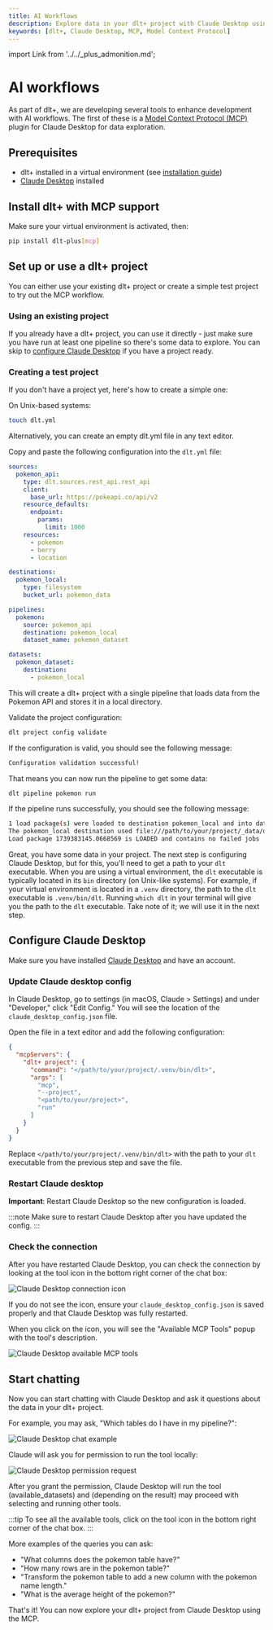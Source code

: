 ```yaml
---
title: AI Workflows
description: Explore data in your dlt+ project with Claude Desktop using the Model Context Protocol
keywords: [dlt+, Claude Desktop, MCP, Model Context Protocol]
---
```


import Link from '../../_plus_admonition.md';

<Link/>

# AI workflows

As part of dlt+, we are developing several tools to enhance development with AI workflows. The first of these is a [Model Context Protocol (MCP)](https://modelcontextprotocol.io) plugin for Claude Desktop for data exploration.

## Prerequisites
- dlt+ installed in a virtual environment (see [installation guide](../getting-started/installation.md))
- [Claude Desktop](https://claude.ai/download) installed

## Install dlt+ with MCP support

Make sure your virtual environment is activated, then:

```sh
pip install dlt-plus[mcp]
```

## Set up or use a dlt+ project

You can either use your existing dlt+ project or create a simple test project to try out the MCP workflow.

### Using an existing project
If you already have a dlt+ project, you can use it directly - just make sure you have run at least one pipeline so there's some data to explore. You can skip to [configure Claude Desktop](#configure-claude-desktop) if you have a project ready.

### Creating a test project
If you don't have a project yet, here's how to create a simple one:

On Unix-based systems:

```sh
touch dlt.yml
```

Alternatively, you can create an empty dlt.yml file in any text editor.

Copy and paste the following configuration into the `dlt.yml` file:

```yaml
sources:
  pokemon_api:
    type: dlt.sources.rest_api.rest_api
    client:
      base_url: https://pokeapi.co/api/v2
    resource_defaults:
      endpoint:
        params:
          limit: 1000
    resources:
      - pokemon
      - berry
      - location

destinations:
  pokemon_local:
    type: filesystem
    bucket_url: pokemon_data

pipelines:
  pokemon:
    source: pokemon_api
    destination: pokemon_local
    dataset_name: pokemon_dataset

datasets:
  pokemon_dataset:
    destination:
      - pokemon_local
```

This will create a dlt+ project with a single pipeline that loads data from the Pokemon API and stores it in a local directory.

Validate the project configuration:

```sh
dlt project config validate
```

If the configuration is valid, you should see the following message:

```sh
Configuration validation successful!
```

That means you can now run the pipeline to get some data:

```sh
dlt pipeline pokemon run
```

If the pipeline runs successfully, you should see the following message:

```sh
1 load package(s) were loaded to destination pokemon_local and into dataset pokemon_dataset
The pokemon_local destination used file:///path/to/your/project/_data/dev/local/pokemon_data location to store data
Load package 1739383145.0668569 is LOADED and contains no failed jobs
```

Great, you have some data in your project. The next step is configuring Claude Desktop, but for this, you'll need to get a path to your `dlt` executable. When you are using a virtual environment, the `dlt` executable is typically located in its `bin` directory (on Unix-like systems). For example, if your virtual environment is located in a `.venv` directory, the path to the `dlt` executable is `.venv/bin/dlt`.
Running `which dlt` in your terminal will give you the path to the `dlt` executable. Take note of it; we will use it in the next step.

## Configure Claude Desktop

Make sure you have installed [Claude Desktop](https://claude.ai/download) and have an account.

### Update Claude desktop config

In Claude Desktop, go to settings (in macOS, Claude > Settings) and under "Developer," click "Edit Config." You will see the location of the `claude_desktop_config.json` file.

Open the file in a text editor and add the following configuration:

```json
{
  "mcpServers": {
    "dlt+ project": {
      "command": "</path/to/your/project/.venv/bin/dlt>",
      "args": [
        "mcp",
        "--project",
        "<path/to/your/project>",
        "run"
      ]
    }
  }
}
```

Replace `</path/to/your/project/.venv/bin/dlt>` with the path to your `dlt` executable from the previous step and save the file.

### Restart Claude desktop

**Important**: Restart Claude Desktop so the new configuration is loaded.

:::note
Make sure to restart Claude Desktop after you have updated the config.
:::

### Check the connection

After you have restarted Claude Desktop, you can check the connection by looking at the tool icon in the bottom right corner of the chat box:

![Claude Desktop connection icon](https://storage.googleapis.com/dlt-blog-images/plus/mcp/claude-desktop-tool-icon.png)

If you do not see the icon, ensure your `claude_desktop_config.json` is saved properly and that Claude Desktop was fully restarted.

When you click on the icon, you will see the "Available MCP Tools" popup with the tool's description.

![Claude Desktop available MCP tools](https://storage.googleapis.com/dlt-blog-images/plus/mcp/claude-desktop-available-tools.png)

## Start chatting

Now you can start chatting with Claude Desktop and ask it questions about the data in your dlt+ project.

For example, you may ask, "Which tables do I have in my pipeline?":

![Claude Desktop chat example](https://storage.googleapis.com/dlt-blog-images/plus/mcp/claude-desktop-chat-example.png)

Claude will ask you for permission to run the tool locally:

![Claude Desktop permission request](https://storage.googleapis.com/dlt-blog-images/plus/mcp/claude-desktop-permission-request.png)

After you grant the permission, Claude Desktop will run the tool (available_datasets) and (depending on the result) may proceed with selecting and running other tools.

:::tip
To see all the available tools, click on the tool icon in the bottom right corner of the chat box.
:::

More examples of the queries you can ask:

- "What columns does the pokemon table have?"
- "How many rows are in the pokemon table?"
- "Transform the pokemon table to add a new column with the pokemon name length."
- "What is the average height of the pokemon?"

That's it! You can now explore your dlt+ project from Claude Desktop using the MCP.

